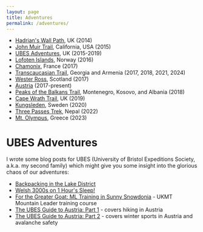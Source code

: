 ```yaml
---
layout: page
title: Adventures
permalink: /adventures/
---
```


* [Hadrian's Wall Path](/adventures/hadrians), UK (2014)
* [John Muir Trail](/adventures/jmt), California, USA (2015)
* [UBES Adventures](/adventures/ubes-uk), UK (2015-2019)
* [Lofoten Islands](/adventures/lofoten), Norway (2016)
* [Chamonix](/adventures/chamonix), France (2017)
* [Transcaucasian Trail](/adventures/tct), Georgia and Armenia (2017, 2018, 2021, 2024)
* [Wester Ross](/adventures/wester), Scotland (2017)
* [Austria](/adventures/austria) (2017-present)
* [Peaks of the Balkans Trail](/adventures/balkans), Montenegro, Kosovo, and Albania (2018)
* [Cape Wrath Trail](/adventures/wrath), UK (2019)
* [Kungsleden](/adventures/kungsleden), Sweden (2020)
* [Three Passes Trek](/adventures/nepal), Nepal (2022)
* [Mt. Olympus](/adventures/olympus), Greece (2023)

# UBES Adventures
I wrote some blog posts for UBES (University of Bristol Expeditions Society, a.k.a. my second family) which might give you some insight into the glorious chaos of our adventures:
* [Backpacking in the Lake District](https://www.ubes.co.uk/2016/03/21/backpacking-in-lake-distric/)
* [Welsh 3000s on 1 Hour's Sleep!](https://www.ubes.co.uk/2016/06/26/welsh-3000s-on-1hours-sleep-on-summi/)
* [For the Greater Goat: ML Training in Sunny Snowdonia](https://www.ubes.co.uk/2016/08/03/for-the-greater-goat-ml-training-in-sunny-snowdonia/) - UKMT Mountain Leader training course
* [The UBES Guide to Austria: Part 1](https://www.ubes.co.uk/2017/12/15/ubes-guide-austria-part-1/) - covers hiking in Austria
* [The UBES Guide to Austria: Part 2](https://www.ubes.co.uk/2018/03/02/ubes-guide-austria-part-2/) - covers winter sports in Austria and avalanche safety
